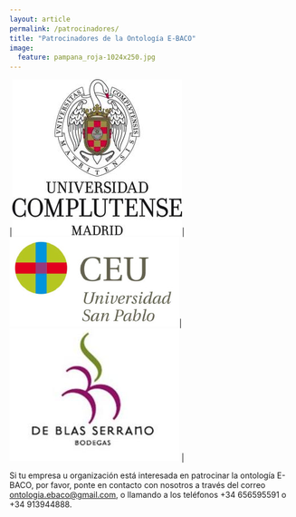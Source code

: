 ```yaml
---
layout: article
permalink: /patrocinadores/
title: "Patrocinadores de la Ontología E-BACO"
image:
  feature: pampana_roja-1024x250.jpg
---
```


|![image](/images/logo_ucm.jpg)|![image](/images/logo_uspceu.jpg)| ![image](/images/logo_blas_serrano.jpg) |

Si tu empresa u organización está interesada en patrocinar la ontología E-BACO, por favor, ponte en contacto con nosotros a través del correo [ontologia.ebaco@gmail.com](mailto:ontologia.ebaco@gmail.com), o llamando a los teléfonos +34 656595591 o +34 913944888.

